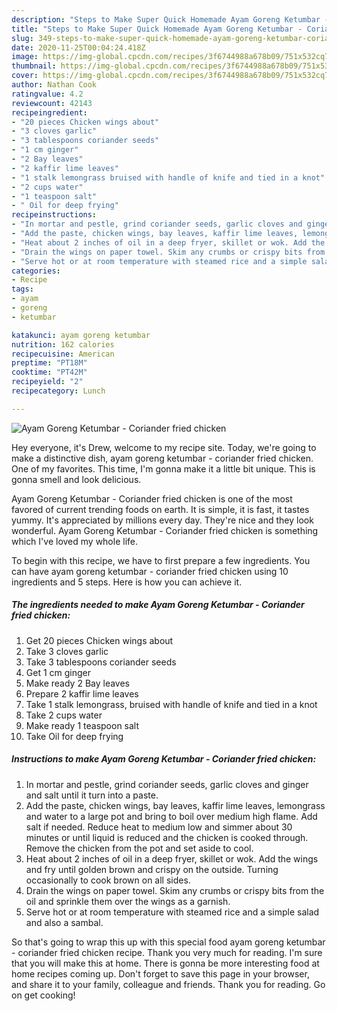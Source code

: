 ```yaml
---
description: "Steps to Make Super Quick Homemade Ayam Goreng Ketumbar - Coriander fried chicken"
title: "Steps to Make Super Quick Homemade Ayam Goreng Ketumbar - Coriander fried chicken"
slug: 349-steps-to-make-super-quick-homemade-ayam-goreng-ketumbar-coriander-fried-chicken
date: 2020-11-25T00:04:24.418Z
image: https://img-global.cpcdn.com/recipes/3f6744988a678b09/751x532cq70/ayam-goreng-ketumbar-coriander-fried-chicken-recipe-main-photo.jpg
thumbnail: https://img-global.cpcdn.com/recipes/3f6744988a678b09/751x532cq70/ayam-goreng-ketumbar-coriander-fried-chicken-recipe-main-photo.jpg
cover: https://img-global.cpcdn.com/recipes/3f6744988a678b09/751x532cq70/ayam-goreng-ketumbar-coriander-fried-chicken-recipe-main-photo.jpg
author: Nathan Cook
ratingvalue: 4.2
reviewcount: 42143
recipeingredient:
- "20 pieces Chicken wings about"
- "3 cloves garlic"
- "3 tablespoons coriander seeds"
- "1 cm ginger"
- "2 Bay leaves"
- "2 kaffir lime leaves"
- "1 stalk lemongrass bruised with handle of knife and tied in a knot"
- "2 cups water"
- "1 teaspoon salt"
- " Oil for deep frying"
recipeinstructions:
- "In mortar and pestle, grind coriander seeds, garlic cloves and ginger and salt until it turn into a paste."
- "Add the paste, chicken wings, bay leaves, kaffir lime leaves, lemongrass and water to a large pot and bring to boil over medium high flame. Add salt if needed. Reduce heat to medium low and simmer about 30 minutes or until liquid is reduced and the chicken is cooked through. Remove the chicken from the pot and set aside to cool."
- "Heat about 2 inches of oil in a deep fryer, skillet or wok. Add the wings and fry until golden brown and crispy on the outside. Turning occasionally to cook brown on all sides."
- "Drain the wings on paper towel. Skim any crumbs or crispy bits from the oil and sprinkle them over the wings as a garnish."
- "Serve hot or at room temperature with steamed rice and a simple salad and also a sambal."
categories:
- Recipe
tags:
- ayam
- goreng
- ketumbar

katakunci: ayam goreng ketumbar 
nutrition: 162 calories
recipecuisine: American
preptime: "PT18M"
cooktime: "PT42M"
recipeyield: "2"
recipecategory: Lunch

---
```



![Ayam Goreng Ketumbar - Coriander fried chicken](https://img-global.cpcdn.com/recipes/3f6744988a678b09/751x532cq70/ayam-goreng-ketumbar-coriander-fried-chicken-recipe-main-photo.jpg)

Hey everyone, it's Drew, welcome to my recipe site. Today, we're going to make a distinctive dish, ayam goreng ketumbar - coriander fried chicken. One of my favorites. This time, I'm gonna make it a little bit unique. This is gonna smell and look delicious.

Ayam Goreng Ketumbar - Coriander fried chicken is one of the most favored of current trending foods on earth. It is simple, it is fast, it tastes yummy. It's appreciated by millions every day. They're nice and they look wonderful. Ayam Goreng Ketumbar - Coriander fried chicken is something which I've loved my whole life.




To begin with this recipe, we have to first prepare a few ingredients. You can have ayam goreng ketumbar - coriander fried chicken using 10 ingredients and 5 steps. Here is how you can achieve it.

<!--inarticleads1-->

##### The ingredients needed to make Ayam Goreng Ketumbar - Coriander fried chicken:

1. Get 20 pieces Chicken wings about
1. Take 3 cloves garlic
1. Take 3 tablespoons coriander seeds
1. Get 1 cm ginger
1. Make ready 2 Bay leaves
1. Prepare 2 kaffir lime leaves
1. Take 1 stalk lemongrass, bruised with handle of knife and tied in a knot
1. Take 2 cups water
1. Make ready 1 teaspoon salt
1. Take  Oil for deep frying




<!--inarticleads2-->

##### Instructions to make Ayam Goreng Ketumbar - Coriander fried chicken:

1. In mortar and pestle, grind coriander seeds, garlic cloves and ginger and salt until it turn into a paste.
1. Add the paste, chicken wings, bay leaves, kaffir lime leaves, lemongrass and water to a large pot and bring to boil over medium high flame. Add salt if needed. Reduce heat to medium low and simmer about 30 minutes or until liquid is reduced and the chicken is cooked through. Remove the chicken from the pot and set aside to cool.
1. Heat about 2 inches of oil in a deep fryer, skillet or wok. Add the wings and fry until golden brown and crispy on the outside. Turning occasionally to cook brown on all sides.
1. Drain the wings on paper towel. Skim any crumbs or crispy bits from the oil and sprinkle them over the wings as a garnish.
1. Serve hot or at room temperature with steamed rice and a simple salad and also a sambal.




So that's going to wrap this up with this special food ayam goreng ketumbar - coriander fried chicken recipe. Thank you very much for reading. I'm sure that you will make this at home. There is gonna be more interesting food at home recipes coming up. Don't forget to save this page in your browser, and share it to your family, colleague and friends. Thank you for reading. Go on get cooking!
